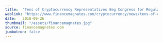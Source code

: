 ```yaml
---
title:  "Tens of Cryptocurrency Representatives Beg Congress for Regulation"
weblink: "https://www.financemagnates.com/cryptocurrency/news/tens-of-cryptocurrency-representatives-beg-congress-for-regulation/"
date:   2018-09-26
thumbnail: "/assets/financemagnates.jpg"
source: financemagnates.com
jumbotron: false
---
```

